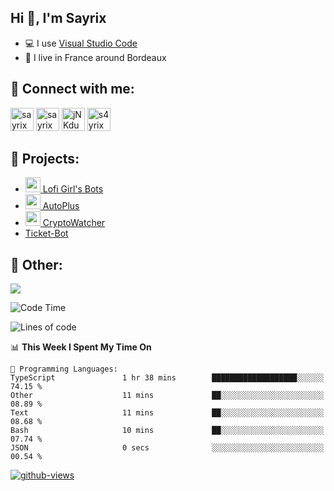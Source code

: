 ## Hi 👋, I'm Sayrix

- 💻 I use [Visual Studio Code](https://code.visualstudio.com/)
- 🥖 I live in France around Bordeaux

## 🔗 Connect with me:
<p align="left">
<a href="https://twitter.com/Sayrix_"><img src="https://i.imgur.com/zVwbWwf.png" alt="sayrix" width="37" height="37" /></a> 
<a href="https://www.youtube.com/c/sayrix"><img src="https://i.imgur.com/qZBU7AO.png" alt="sayrix" width="37"  height="37" /></a> 
<a href="https://discord.gg/VasYV6MEJy"><img src="https://i.imgur.com/nsVOefF.png" alt="jNKdusJ" width="37" height="37" /></a>
<a href="https://www.twitch.tv/s4yrix"><img src="https://i.imgur.com/0pAkilW.png" alt="s4yrix" width="37" height="37" /></a>
</p>

## 🚩 Projects:
- [<img src="https://cdn.discordapp.com/avatars/634818840542445580/c4602b4b2c327228e903ab6f99e059ed.png" width="24"/> Lofi Girl's Bots](https://bot.lofigirl.com)
- [<img src="https://autoplus.gg/autoplus.png" width="24"/> AutoPlus](https://autoplus.gg)
- [<img src="https://cdn.discordapp.com/avatars/956586999102472222/1f31a078427e78086c174921237ced67.png" width="24"/> CryptoWatcher](https://top.gg/bot/956586999102472222)
- [Ticket-Bot](https://github.com/Sayrix/ticket-bot)

## 📜 Other:

<img src="https://lanyard-profile-readme.vercel.app/api/629031362351071252">

<!--START_SECTION:waka-->
![Code Time](http://img.shields.io/badge/Code%20Time-1%2C608%20hrs%2027%20mins-blue)

![Lines of code](https://img.shields.io/badge/From%20Hello%20World%20I%27ve%20Written-305.0%20thousand%20lines%20of%20code-blue)

📊 **This Week I Spent My Time On** 

```text
💬 Programming Languages: 
TypeScript               1 hr 38 mins        ███████████████████░░░░░░   74.15 % 
Other                    11 mins             ██░░░░░░░░░░░░░░░░░░░░░░░   08.89 % 
Text                     11 mins             ██░░░░░░░░░░░░░░░░░░░░░░░   08.68 % 
Bash                     10 mins             ██░░░░░░░░░░░░░░░░░░░░░░░   07.74 % 
JSON                     0 secs              ░░░░░░░░░░░░░░░░░░░░░░░░░   00.54 % 
```


<!--END_SECTION:waka-->

[![github-views](https://komarev.com/ghpvc/?username=sayrix&color=blue)](https://github.com/Sayrix)
